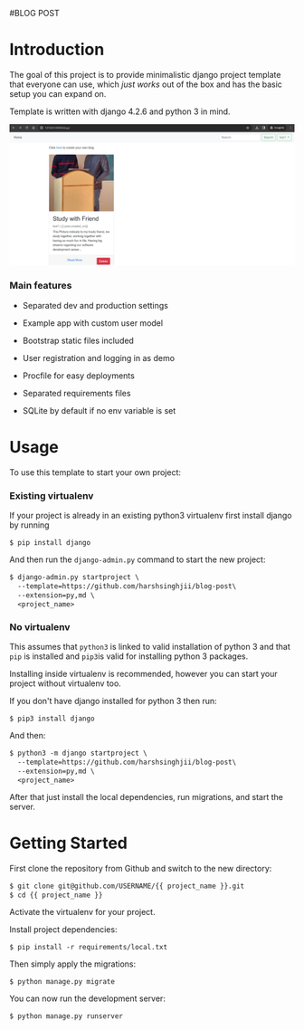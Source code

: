 #BLOG POST
# Introduction

The goal of this project is to provide minimalistic django project template that everyone can use, which _just works_ out of the box and has the basic setup you can expand on.

Template is written with django 4.2.6 and python 3 in mind.

![Default Home View](__screenshots/home.jpg "Title")

### Main features

- Separated dev and production settings

- Example app with custom user model

- Bootstrap static files included

- User registration and logging in as demo

- Procfile for easy deployments

- Separated requirements files

- SQLite by default if no env variable is set

# Usage

To use this template to start your own project:

### Existing virtualenv

If your project is already in an existing python3 virtualenv first install django by running

    $ pip install django

And then run the `django-admin.py` command to start the new project:

    $ django-admin.py startproject \
      --template=https://github.com/harshsinghjii/blog-post\
      --extension=py,md \
      <project_name>


### No virtualenv

This assumes that `python3` is linked to valid installation of python 3 and that `pip` is installed and `pip3`is valid
for installing python 3 packages.

Installing inside virtualenv is recommended, however you can start your project without virtualenv too.

If you don't have django installed for python 3 then run:

    $ pip3 install django

And then:

    $ python3 -m django startproject \
      --template=https://github.com/harshsinghjii/blog-post\
      --extension=py,md \
      <project_name>



After that just install the local dependencies, run migrations, and start the server.

# Getting Started

First clone the repository from Github and switch to the new directory:

    $ git clone git@github.com/USERNAME/{{ project_name }}.git
    $ cd {{ project_name }}

Activate the virtualenv for your project.

Install project dependencies:

    $ pip install -r requirements/local.txt

Then simply apply the migrations:

    $ python manage.py migrate

You can now run the development server:

    $ python manage.py runserver
